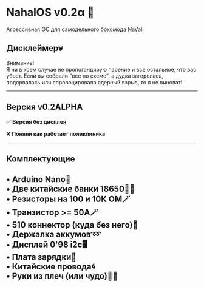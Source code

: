 
# NahalOS v0.2α 💢

Агрессивная ОС для самодельного боксмода [NaVal](https://github.com/users/ruthenium-44/projects/4).

## Дисклеймер💀

Внимание!  
Я ни в коем случае не пропогандирую парение и все остальное, что вас убьет. Если вы собрали "все по схеме", а дудка загорелась, подорвалась или спровоцировала ядерный взрыв, то я не виноват!


---
## Версия v0.2ALPHA


✅ **Версия без дисплея**

❌ **Поняли как работает поликлиника**

---
## Комплектующие
• Arduino Nano👾  
• Две китайские банки 18650🔋🔋  
• Резисторы на 100 и 10К ОМ🪄  
• Транзистор >= 50А🪄   
• 510 коннектор (куда без него)💨   
• Держалка аккумов➿   
• Дисплей 0'98 i2c🖥   
• Плата зарядки🔌   
• Китайские провода🌀   
• Руки из плеч (или чудо)🤷‍♂️   
---
